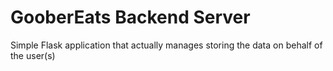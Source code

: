 # GooberEats Backend Server
Simple Flask application that actually manages storing the data on behalf of the user(s)